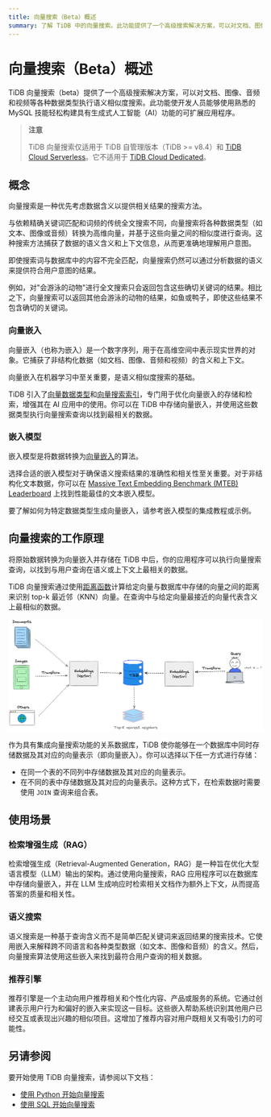 ```yaml
---
title: 向量搜索（Beta）概述
summary: 了解 TiDB 中的向量搜索。此功能提供了一个高级搜索解决方案，可以对文档、图像、音频和视频等各种数据类型执行语义相似度搜索。
---
```


# 向量搜索（Beta）概述

TiDB 向量搜索（beta）提供了一个高级搜索解决方案，可以对文档、图像、音频和视频等各种数据类型执行语义相似度搜索。此功能使开发人员能够使用熟悉的 MySQL 技能轻松构建具有生成式人工智能（AI）功能的可扩展应用程序。

> **注意**
>
> TiDB 向量搜索仅适用于 TiDB 自管理版本（TiDB >= v8.4）和 [TiDB Cloud Serverless](/tidb-cloud/select-cluster-tier.md#tidb-cloud-serverless)。它不适用于 [TiDB Cloud Dedicated](/tidb-cloud/select-cluster-tier.md#tidb-cloud-dedicated)。

## 概念

向量搜索是一种优先考虑数据含义以提供相关结果的搜索方法。

与依赖精确关键词匹配和词频的传统全文搜索不同，向量搜索将各种数据类型（如文本、图像或音频）转换为高维向量，并基于这些向量之间的相似度进行查询。这种搜索方法捕获了数据的语义含义和上下文信息，从而更准确地理解用户意图。

即使搜索词与数据库中的内容不完全匹配，向量搜索仍然可以通过分析数据的语义来提供符合用户意图的结果。

例如，对"会游泳的动物"进行全文搜索只会返回包含这些确切关键词的结果。相比之下，向量搜索可以返回其他会游泳的动物的结果，如鱼或鸭子，即使这些结果不包含确切的关键词。

### 向量嵌入

向量嵌入（也称为嵌入）是一个数字序列，用于在高维空间中表示现实世界的对象。它捕获了非结构化数据（如文档、图像、音频和视频）的含义和上下文。

向量嵌入在机器学习中至关重要，是语义相似度搜索的基础。

TiDB 引入了[向量数据类型](/tidb-cloud/vector-search-data-types.md)和[向量搜索索引](/tidb-cloud/vector-search-index.md)，专门用于优化向量嵌入的存储和检索，增强其在 AI 应用中的使用。你可以在 TiDB 中存储向量嵌入，并使用这些数据类型执行向量搜索查询以找到最相关的数据。

### 嵌入模型

嵌入模型是将数据转换为[向量嵌入](#向量嵌入)的算法。

选择合适的嵌入模型对于确保语义搜索结果的准确性和相关性至关重要。对于非结构化文本数据，你可以在 [Massive Text Embedding Benchmark (MTEB) Leaderboard](https://huggingface.co/spaces/mteb/leaderboard) 上找到性能最佳的文本嵌入模型。

要了解如何为特定数据类型生成向量嵌入，请参考嵌入模型的集成教程或示例。

## 向量搜索的工作原理

将原始数据转换为向量嵌入并存储在 TiDB 中后，你的应用程序可以执行向量搜索查询，以找到与用户查询在语义或上下文上最相关的数据。

TiDB 向量搜索通过使用[距离函数](/tidb-cloud/vector-search-functions-and-operators.md)计算给定向量与数据库中存储的向量之间的距离来识别 top-k 最近邻（KNN）向量。在查询中与给定向量最接近的向量代表含义上最相似的数据。

![TiDB 向量搜索示意图](/media/vector-search/embedding-search.png)

作为具有集成向量搜索功能的关系数据库，TiDB 使你能够在一个数据库中同时存储数据及其对应的向量表示（即向量嵌入）。你可以选择以下任一方式进行存储：

- 在同一个表的不同列中存储数据及其对应的向量表示。
- 在不同的表中存储数据及其对应的向量表示。这种方式下，在检索数据时需要使用 `JOIN` 查询来组合表。

## 使用场景

### 检索增强生成（RAG）

检索增强生成（Retrieval-Augmented Generation，RAG）是一种旨在优化大型语言模型（LLM）输出的架构。通过使用向量搜索，RAG 应用程序可以在数据库中存储向量嵌入，并在 LLM 生成响应时检索相关文档作为额外上下文，从而提高答案的质量和相关性。

### 语义搜索

语义搜索是一种基于查询含义而不是简单匹配关键词来返回结果的搜索技术。它使用嵌入来解释跨不同语言和各种类型数据（如文本、图像和音频）的含义。然后，向量搜索算法使用这些嵌入来找到最符合用户查询的相关数据。

### 推荐引擎

推荐引擎是一个主动向用户推荐相关和个性化内容、产品或服务的系统。它通过创建表示用户行为和偏好的嵌入来实现这一目标。这些嵌入帮助系统识别其他用户已经交互或表现出兴趣的相似项目。这增加了推荐内容对用户既相关又有吸引力的可能性。

## 另请参阅

要开始使用 TiDB 向量搜索，请参阅以下文档：

- [使用 Python 开始向量搜索](/tidb-cloud/vector-search-get-started-using-python.md)
- [使用 SQL 开始向量搜索](/tidb-cloud/vector-search-get-started-using-sql.md)

